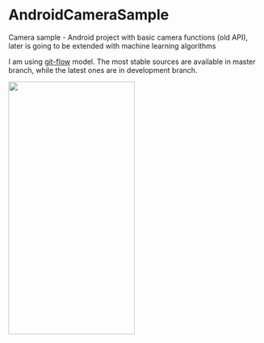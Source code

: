 # AndroidCameraSample
Camera sample - Android project with basic camera functions (old API), later is going to be extended with machine learning algorithms

I am using [git-flow](https://github.com/nvie/gitflow) model. The most stable sources are available in master branch, while the latest ones are in development branch.

<img src = "http://oi64.tinypic.com/346at6e.jpg" height = "500" width = "250" />
